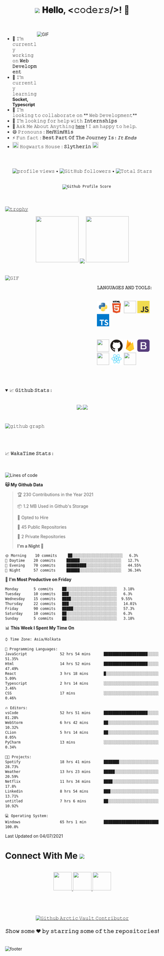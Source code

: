 <h1 align="center">
  <a target="_blank">
    <img src="https://i.pinimg.com/originals/0f/61/a9/0f61a927fd3892d1f0db35ad00285be2.gif" width="24px" style="max-width:100%;">
  </a>
  𝐇𝐞𝐥𝐥𝐨, &lt;𝚌𝚘𝚍𝚎𝚛𝚜/&gt;! 👋
  
</h1>

<br/>
<br/>
<a target="_blank">
  <img align="right" height="250" width="400" alt="GIF" src="https://media.tenor.com/images/b7939d73d32cb3ce5e48a80dd35dc599/tenor.gif">
</a>

- 🔭 𝙸’𝚖 𝚌𝚞𝚛𝚛𝚎𝚗𝚝𝚕𝚢 𝚠𝚘𝚛𝚔𝚒𝚗𝚐 𝚘𝚗 **𝚆𝚎𝚋 𝙳𝚎𝚟𝚎𝚕𝚘𝚙𝚖𝚎𝚗𝚝**
- 🌱 𝙸’𝚖 𝚌𝚞𝚛𝚛𝚎𝚗𝚝𝚕𝚢 𝚕𝚎𝚊𝚛𝚗𝚒𝚗𝚐 **Socket, Typescript**
- 👯 𝙸’𝚖 𝚕𝚘𝚘𝚔𝚒𝚗𝚐 𝚝𝚘 𝚌𝚘𝚕𝚕𝚊𝚋𝚘𝚛𝚊𝚝𝚎 𝚘𝚗 ** 𝚆𝚎𝚋 𝙳𝚎𝚟𝚎𝚕𝚘𝚙𝚖𝚎𝚗𝚝**
- 🤔 𝙸’𝚖 𝚕𝚘𝚘𝚔𝚒𝚗𝚐 𝚏𝚘𝚛 𝚑𝚎𝚕𝚙 𝚠𝚒𝚝𝚑 **𝙸𝚗𝚝𝚎𝚛𝚗𝚜𝚑𝚒𝚙𝚜**
- 💬 𝙰𝚜𝚔 𝙼𝚎 𝙰𝚋𝚘𝚞𝚝 𝙰𝚗𝚢𝚝𝚑𝚒𝚗𝚐 [here](https://github.com/baxacsharp) ! 𝙸 𝚊𝚖 𝚑𝚊𝚙𝚙𝚢 𝚝𝚘 𝚑𝚎𝚕𝚙.
- 😄 𝙿𝚛𝚘𝚗𝚘𝚞𝚗𝚜 : **𝙷𝚎/𝙷𝚒𝚖/𝙷𝚒𝚜**
- ⚡ 𝙵𝚞𝚗 𝚏𝚊𝚌𝚝 : **𝙱𝚎𝚜𝚝 𝙿𝚊𝚛𝚝 𝙾𝚏 𝚃𝚑𝚎 𝙹𝚘𝚞𝚛𝚗𝚎𝚢 𝙸𝚜 : _𝙸𝚝 𝙴𝚗𝚍𝚜_**
- <img src="https://github.com/JayantGoel001/JayantGoel001/blob/master/PNG/house.png" width="20px" height="20px"/> 𝙷𝚘𝚐𝚠𝚊𝚛𝚝𝚜 𝙷𝚘𝚞𝚜𝚎 : **𝚂𝚕𝚢𝚝𝚑𝚎𝚛𝚒𝚗** <img width="20px" height="20px" src="https://github.com/JayantGoel001/JayantGoel001/blob/master/PNG/Slytherin_ClearBG.png">

<br/>
<br/>

<p align="center">
  <img src="https://gpvc.arturio.dev/baxacsharp" alt="𝚙𝚛𝚘𝚏𝚒𝚕𝚎 𝚟𝚒𝚎𝚠𝚜"> •
  <img alt="𝙶𝚒𝚝𝙷𝚞𝚋 𝚏𝚘𝚕𝚕𝚘𝚠𝚎𝚛𝚜" src="https://img.shields.io/github/followers/baxacsharp?label=Followers&style=social"> •  
  <img src="https://img.shields.io/github/stars/baxacsharp?label=Stars" alt="𝚃𝚘𝚝𝚊𝚕 𝚂𝚝𝚊𝚛𝚜">

</p>
<p align="center">
  <code>
    <img src="https://gitwar.herokuapp.com/badge?username=baxacsharp" alt="𝙶𝚒𝚝𝚑𝚞𝚋 𝙿𝚛𝚘𝚏𝚒𝚕𝚎 𝚂𝚌𝚘𝚛𝚎">
  </code>
</p>

#

[![𝚝𝚛𝚘𝚙𝚑𝚢](https://github-profile-trophy.vercel.app/?username=baxacsharp&column=8&margin-w=15&margin-h=15&no-bg=true&no-frame=true&theme=juicyfresh)](https://github.com/baxacsharp)

<p align="center">
  <a>
    <img height="150" width="140" src="https://www.pngkey.com/png/detail/297-2979843_wings-png-angel-wings-left-png.png">
    <img align="center" src="https://github-readme-streak-stats.herokuapp.com/?user=baxacsharp&theme=dark&hide_border=true"/>
    <img height="150" width="140" src="https://encrypted-tbn0.gstatic.com/images?q=tbn:ANd9GcSK2gInHsapTNo4kpBi6u27Y68gLFJD2rlJUKbGtVz7OXv8C6c4keP1L3zbn7ALCX7VKp0&usqp=CAU">
  </a>
</p>

#

<a target="_blank"><img align="left" height="300" width="300" alt="𝙶𝙸𝙵" src="https://octodex.github.com/images/daftpunktocat-thomas.gif"></a>
<br/>

**𝙻𝙰𝙽𝙶𝚄𝙰𝙶𝙴𝚂 𝙰𝙽𝙳 𝚃𝙾𝙾𝙻𝚂:**  
<br/>
<br/>
<code><img height="40" width="40" src="https://raw.githubusercontent.com/github/explore/80688e429a7d4ef2fca1e82350fe8e3517d3494d/topics/python/python.png"></code>
<code><img height="40" width="40" src="https://raw.githubusercontent.com/github/explore/80688e429a7d4ef2fca1e82350fe8e3517d3494d/topics/html/html.png"></code>
<code><img height="40" width="40" src="https://cdn.iconscout.com/icon/free/png-256/css-131-722685.png"></code>
<code><img height="40" width="40" src="https://raw.githubusercontent.com/github/explore/80688e429a7d4ef2fca1e82350fe8e3517d3494d/topics/javascript/javascript.png"></code>
<code><img height="40" width="40" src="https://raw.githubusercontent.com/github/explore/80688e429a7d4ef2fca1e82350fe8e3517d3494d/topics/typescript/typescript.png"></code>

#

<code><img height="40" width="40" src="https://upload.wikimedia.org/wikipedia/commons/thumb/3/3f/Git_icon.svg/1024px-Git_icon.svg.png"></code>
<code><img height="40" width="40" src="https://raw.githubusercontent.com/github/explore/80688e429a7d4ef2fca1e82350fe8e3517d3494d/topics/github-api/github-api.png"></code>
<code><img height="40" width="40" src="https://raw.githubusercontent.com/github/explore/80688e429a7d4ef2fca1e82350fe8e3517d3494d/topics/firebase/firebase.png"></code>
<code><img height="40" width="40" src="https://raw.githubusercontent.com/github/explore/80688e429a7d4ef2fca1e82350fe8e3517d3494d/topics/bootstrap/bootstrap.png"></code>
<code><img height="40" width="40" src="https://encrypted-tbn0.gstatic.com/images?q=tbn:ANd9GcRT1PKsfJXnxOqnTRiIZ8VcdJDYBXD-qZnnpw&usqp=CAU"></code>
<code><img height="40" width="40" src="https://raw.githubusercontent.com/github/explore/80688e429a7d4ef2fca1e82350fe8e3517d3494d/topics/react/react.png"></code>
<code><img height="40" width="40" src="https://cdn.iconscout.com/icon/free/png-512/mongodb-3-1175138.png"></code>

<br/>

#

<details open="">
<summary>
  <g-emoji class="g-emoji" alias="chart_with_upwards_trend" fallback-src="https://github.githubassets.com/images/icons/emoji/unicode/1f4c8.png">📈</g-emoji>
  <strong>𝙶𝚒𝚝𝚑𝚞𝚋 𝚂𝚝𝚊𝚝𝚜 : </strong>
</summary>
<br>

<p align="center">
  <a href="https://github.com/baxacsharp">
    <img align="center" src="https://github-readme-stats.vercel.app/api?username=baxacsharp&show_icons=true&hide_border=true&title_color=94b4a4&amp&icon_color=FFFFFF&amp&text_color=FFFFFF&amp&bg_color=000000&count_private=true&include_all_commits=true"/>
  </a>
  <a href="https://github.com/baxacsharp">
    <img align="center" height="195px" src="https://github-readme-stats.vercel.app/api/top-langs/?username=baxacsharp&text_color=FFFFFF&bg_color=000000&title_color=94b4a4&langs_count=15&layout=compact&hide_border=true" />
  </a>
</p>
</details>
<br>

![𝚐𝚒𝚝𝚑𝚞𝚋 𝚐𝚛𝚊𝚙𝚑](https://activity-graph.herokuapp.com/graph?username=baxacsharp&theme=react-dark&hide_border=true&area=true)


<br/>

#

<summary>
  <g-emoji class="g-emoji" alias="chart_with_upwards_trend" fallback-src="https://github.githubassets.com/images/icons/emoji/unicode/1f4c8.png">📈</g-emoji>
  <strong>𝚆𝚊𝚔𝚊𝚃𝚒𝚖𝚎 𝚂𝚝𝚊𝚝𝚜 : </strong>
</summary>



<br>
<br>

<!--START_SECTION:waka-->

![Lines of code](https://miro.medium.com/max/1200/1*FkG7dPq9aReiWXbrcmL_1g.png)

**🐱 My Github Data**

> 🏆 230 Contributions in the Year 2021
>
> 📦 1.2 MB Used in Github's Storage
>
> 💼 Opted to Hire
>
> 📜 45 Public Repositories
>
> 🔑 2 Private Repositories
>
> **I'm a Night 🦉**

```text
🌞 Morning    10 commits     ██░░░░░░░░░░░░░░░░░░░░░░░   6.3%
🌆 Daytime    20 commits     ██████░░░░░░░░░░░░░░░░░░░   12.7%
🌃 Evening    70 commits     █████████░░░░░░░░░░░░░░░░   44.55%
🌙 Night      57 commits     ██████░░░░░░░░░░░░░░░░░░░   36.34%

```

📅 **I'm Most Productive on Friday**

```text
Monday       5 commits    ██░░░░░░░░░░░░░░░░░░░░░░░   3.18%
Tuesday      10 commits   ███░░░░░░░░░░░░░░░░░░░░░░   6.3%
Wednesday    15 commits   ████░░░░░░░░░░░░░░░░░░░░░  9.55%
Thursday     22 commits   ███░░░░░░░░░░░░░░░░░░░░░░   14.01%
Friday       90 commits   █████░░░░░░░░░░░░░░░░░░░░   57.3%
Saturday     10 commits   ██░░░░░░░░░░░░░░░░░░░░░░░   6.3%
Sunday       5 commits    ██░░░░░░░░░░░░░░░░░░░░░░░   3.18%

```

📊 **This Week I Spent My Time On**

```text
⌚︎ Time Zone: Asia/Kolkata

💬 Programming Languages:
JavaScript               52 hrs 54 mins      ████████████████████░░░░░   51.35%
Html                     14 hrs 52 mins      ████████████████████░░░░░   47.49%
React                    3 hrs 18 mins       █░░░░░░░░░░░░░░░░░░░░░░░░   5.09%
Typescript               2 hrs 14 mins       ░░░░░░░░░░░░░░░░░░░░░░░░░   3.46%
CSS                      17 mins             ░░░░░░░░░░░░░░░░░░░░░░░░░   0.46%

🔥 Editors:
vsCode                   52 hrs 51 mins      ████████████████████░░░░░   81.28%
WebStorm                 6 hrs 42 mins       ██░░░░░░░░░░░░░░░░░░░░░░░   10.32%
CLion                    5 hrs 14 mins       ██░░░░░░░░░░░░░░░░░░░░░░░   8.05%
PyCharm                  13 mins             ░░░░░░░░░░░░░░░░░░░░░░░░░   0.34%

🐱‍💻 Projects:
Spotify                  18 hrs 41 mins      ███████░░░░░░░░░░░░░░░░░░   28.73%
Weather                  13 hrs 23 mins      █████░░░░░░░░░░░░░░░░░░░░   20.59%
Netflix                  11 hrs 34 mins      ████░░░░░░░░░░░░░░░░░░░░░   17.8%
Linkedin                 8 hrs 54 mins       ███░░░░░░░░░░░░░░░░░░░░░░   13.71%
untitled                 7 hrs 6 mins        ██░░░░░░░░░░░░░░░░░░░░░░░   10.92%

💻 Operating System:
Windows                  65 hrs 1 min        █████████████████████████   100.0%

```

Last Updated on 04/07/2021


</p>

#

<!-- <p align="center">
  <a href="https://github.com/baxacsharp">
    <img height="50" width="50" src="https://cdn.jsdelivr.net/npm/simple-icons@3.0.1/icons/github.svg">
  </a>
  <h4 align="center"><code>📊 𝙶𝚒𝚝𝙷𝚞𝚋 𝙼𝚎𝚝𝚛𝚒𝚌𝚜</code></h4>
</p>

<p align="center">
  <a href='https://github.com/baxacsharp/'>
    <img width="75%" src="https://encrypted-tbn0.gstatic.com/images?q=tbn:ANd9GcQG-66gqMgljcTarwjCgj3eUWSvbKOcVvJO2A&usqp=CAU"/>
   
  </a>
</p> -->

<h1>
  Connect With Me
  <a target="_blank">
    <img src="https://i.pinimg.com/originals/58/ff/ce/58ffce692cc74a0581d2e8ff6890f19a.gif" height="25px" style="max-width:100%;">
  </a>
</h1>

<p align="center">
  <br>
  <a href="www.linkedin.com/in/baxtiyor-abduvoitov" target="_blank">
    <code><img height="60" width="60" src="https://cdn.jsdelivr.net/npm/simple-icons@v3/icons/linkedin.svg"/></code>
  </a>
  <a href="https://www.facebook.com/baxtiyor.abduvoitov.7" target="_blank">
    <code><img  height="60" width="60" src="https://cdn.jsdelivr.net/npm/simple-icons@v3/icons/facebook.svg"/></code>
  </a>
  <a href="https://www.instagram.com/baxticsharp/?hl=en" target="_blank">
    <code><img height="60" width="60" src="https://cdn.jsdelivr.net/npm/simple-icons@v3/icons/instagram.svg"/></code>
  </a>
 
</p>
<br/>


<br/>
<br/>

<p align="center">
  <a href="https://archiveprogram.github.com/">
    <img alt="𝙶𝚒𝚝𝚑𝚞𝚋 𝙰𝚛𝚌𝚝𝚒𝚌 𝚅𝚊𝚞𝚕𝚝 𝙲𝚘𝚗𝚝𝚛𝚒𝚋𝚞𝚝𝚘𝚛" src = "https://media.tenor.com/images/8c529fcce7764750f033e675f0883378/tenor.gif" width="100px" height="100px">
  </a>
</p>

<div align="center">

### 𝚂𝚑𝚘𝚠 𝚜𝚘𝚖𝚎 ❤️ 𝚋𝚢 𝚜𝚝𝚊𝚛𝚛𝚒𝚗𝚐 𝚜𝚘𝚖𝚎 𝚘𝚏 𝚝𝚑𝚎 𝚛𝚎𝚙𝚘𝚜𝚒𝚝𝚘𝚛𝚒𝚎𝚜!

</div>

#

![footer](https://www.mycplus.com/mycplus/wp-content/uploads/2009/02/programming-languages.jpg)
